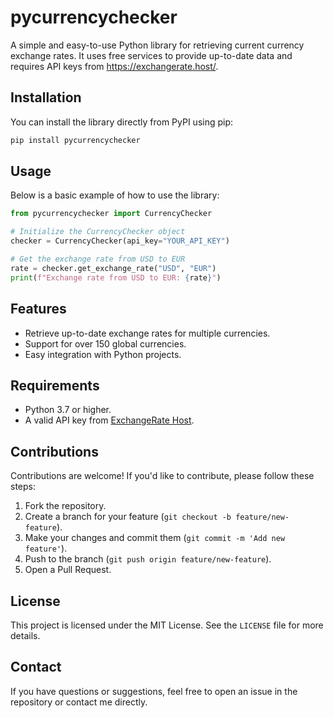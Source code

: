 # pycurrencychecker
A simple and easy-to-use Python library for retrieving current currency exchange rates. It uses free services to provide up-to-date data and requires API keys from https://exchangerate.host/.

## Installation

You can install the library directly from PyPI using pip:

```bash
pip install pycurrencychecker
```

## Usage

Below is a basic example of how to use the library:

```python
from pycurrencychecker import CurrencyChecker

# Initialize the CurrencyChecker object
checker = CurrencyChecker(api_key="YOUR_API_KEY")

# Get the exchange rate from USD to EUR
rate = checker.get_exchange_rate("USD", "EUR")
print(f"Exchange rate from USD to EUR: {rate}")
```

## Features

- Retrieve up-to-date exchange rates for multiple currencies.
- Support for over 150 global currencies.
- Easy integration with Python projects.

## Requirements

- Python 3.7 or higher.
- A valid API key from [ExchangeRate Host](https://exchangerate.host/).

## Contributions

Contributions are welcome! If you'd like to contribute, please follow these steps:

1. Fork the repository.
2. Create a branch for your feature (`git checkout -b feature/new-feature`).
3. Make your changes and commit them (`git commit -m 'Add new feature'`).
4. Push to the branch (`git push origin feature/new-feature`).
5. Open a Pull Request.

## License

This project is licensed under the MIT License. See the `LICENSE` file for more details.

## Contact

If you have questions or suggestions, feel free to open an issue in the repository or contact me directly.
